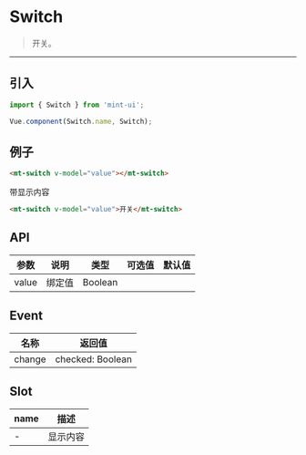 # Switch

> 开关。

----------

## 引入

```javascript
import { Switch } from 'mint-ui';

Vue.component(Switch.name, Switch);
```

## 例子

```html
<mt-switch v-model="value"></mt-switch>
```

带显示内容
```html
<mt-switch v-model="value">开关</mt-switch>
```

## API
| 参数 | 说明 | 类型 | 可选值 | 默认值 |
|------|-------|---------|-------|--------|
| value | 绑定值 | Boolean | | |

## Event
| 名称 | 返回值 |
| ---- | ----- |
| change | checked: Boolean |

## Slot

| name | 描述 |
|------|--------|
| - | 显示内容 |